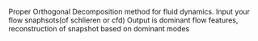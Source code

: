 Proper Orthogonal Decomposition method for fluid dynamics.
Input your flow snaphsots(of schlieren or cfd)
Output is dominant flow features, reconstruction of snapshot based on dominant modes
